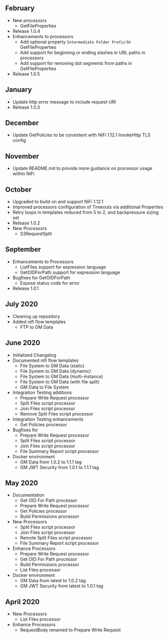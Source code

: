 ## February
- New processors
  - GetFileProperties
- Release 1.0.4
- Enhancements to processors
  - Add optional property `Intermediate Folder Prefix` to GetFileProperties
  - Add support for beginning or ending slashes in URL paths in processors
  - Add support for removing dot segments from paths in GetFileProperties
- Release 1.0.5  

## January
- Update http error message to include request URI
- Release 1.0.3

## December
- Update GetPolicies to be consistent with NiFi 1.12.1 InvokeHttp TLS config

## November
- Update README.md to provide more guidance on processor usage within NiFi

## October
- Upgraded to build on and support NiFi 1.12.1
- Improved processors configuration of Timeouts via additional Properties
- Retry loops in templates reduced from 5 to 2, and backpressure sizing set
- Release 1.0.2
- New Processors
  - S3RequestSplit

## September
- Enhancements to Processors
  - ListFiles support for expression language
  - GetOIDForPath support for expression language
- Bugfixes for GetOIDForPath
  - Expose status code for error
- Release 1.0.1

## July 2020
- Cleaning up repository
- Added nifi flow templates
  - FTP to GM Data

## June 2020
- Initialized Changelog
- Documented nifi flow templates
  - File System to GM Data (static)
  - File System to GM Data (dynamic)
  - File System to GM Data (multi-instance)
  - File System to GM Data (with file split)
  - GM Data to File System
- Integration Testing additions
  - Prepare Write Request processor
  - Split Files script processor
  - Join Files script processor
  - Remove Split Files script processor
- Integration Testing enhancements
  - Get Policies processor
- Bugfixes for
  - Prepare Write Request processor
  - Split Files script processor
  - Join Files script processor
  - File Summary Report script processor
- Docker environment
  - GM Data from 1.0.2 to 1.1.1 tag
  - GM JWT Security from 1.0.1 to 1.1.1 tag


## May 2020

- Documentation
  - Get OID For Path processor
  - Prepare Write Request processor
  - Get Policies processor
  - Build Permissions processor
- New Processors
  - Split Files script processor
  - Join Files script processor
  - Remote Split Files script processor
  - File Summary Report script processor
- Enhance Processors
  - Prepare Write Request processor
  - Get OID For Path processor
  - Build Permissions processor
  - List Files processor
- Docker environment
  - GM Data from latest to 1.0.2 tag
  - GM JWT Security from latest to 1.0.1 tag

## April 2020

- New Processors
  - List Files processor
- Enhance Processors
  - RequestBody renamed to Prepare Write Request
  
